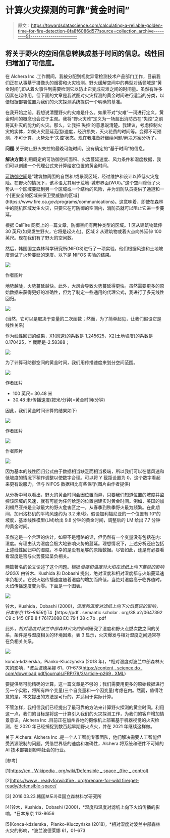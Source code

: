 # 计算火灾探测的可靠“黄金时间”

> 原文：<https://towardsdatascience.com/calculating-a-reliable-golden-time-for-fire-detection-8fa8f6086d57?source=collection_archive---------51----------------------->

## 将关于野火的空间信息转换成基于时间的信息。线性回归增加了可信度。

在 Alchera Inc .工作期间，我被分配到视觉异常检测技术产品部门工作，目前我们正在从事基于摄像头的烟雾和火灾检测。野火缓解空间中的典型对话领域是“黄金时间”,即从着火事件到需要检测它以防止它变成灾难之间的时间量。虽然有许多因素在起作用，但下面的文章是我试图对火灾探测的黄金时间进行适当的分类，以便根据部署位置为我们的火灾探测系统提供一个明确的基准。

在我开始之前，我想说清楚野火的灾难是什么。如果不对“灾难”一词进行定义，黄金时间的概念也会过于主观。我将“野火灾难”定义为一场超出消防员在“失控”之前将其扑灭的能力的火灾。那么，让我把‘失控’的意思说清楚。我建议，考虑控制火灾的实体，如果火灾蔓延范围/速度，经济损失，灭火花费的时间等。变得不可预测，不可计算，火势处于‘失控’状态。现在我准备好继续问题/解决方案分析了。

**问题**:关于防止野火失控的最晚可能时间，没有确定的“基于时间”的信息。

**解决方案**:利用既定的可防御空间面积、火势蔓延速度、风力条件和湿度数据，我们可以创建一个代理公式来计算给定位置的黄金时间。

[可防御空间](https://en.wikipedia.org/wiki/Defensible_space_(fire_control)')是“建筑物周围的自然和/或景观区域，经过维护和设计以降低火灾危险。在野火的情况下，该术语尤其用于荒地-城市界面(WUI)。”这个空间降低了火势从一个区域蔓延到另一个区域或一个结构的风险，并为消防队员提供了通道和一个[更安全的区域来保卫受威胁的区域](https://www.fire.ca.gov/programs/communications)。这意味着，即使在森林中的随机区域发生火灾，只要它在可防御的空间内，消防员就可以阻止它进一步蔓延。

根据 CalFire 网页上的一篇文章，防御空间有两种类型的区域。1 区从建筑物延伸 30 英尺(如果发生野火，它将是起火点)。区域 2 从建筑物或着火点向外延伸 100 英尺。现在我们有了野火的空间数。

然后，韩国国立森林科学研究所(NIFOS)进行了一项实验。他们根据风速和土地坡度测试了火势蔓延的速度。以下是 NIFOS 实验的结果。

![](img/83bcf14e734ea0ce981a8753f6d482b3.png)

作者图片

地势越陡，火势蔓延越快。此外，大风会导致火势蔓延得更快。虽然需要更多的原始数据来获得更好的准确性，但为了制定一些通用的代理公式，我进行了多元线性回归。

![](img/12ccd42f9e7f49e28e157234f0e1261c.png)

(当然，它可以是取决于变量的二次函数；然而，为了简单起见，让我们假设它是线性关系)

作为线性回归的结果，X1(风速)的系数是 1.245625，X2(土地坡度)的系数是 0.170425，Y 截距是-2.58388；

![](img/05c845fc664fcdea1e3a75cee7bb2fe3.png)

为了计算可防御空间的黄金时间，我们用传播速度来划分空间范围。

![](img/69b09aaf9f5733f5cb511a939eb7601f.png)

作者图片

*   100 英尺= 30.48 米
*   30.48 米/传播速度(按米/分钟)=黄金时间(分钟)

因此，我们黄金时间计算的结果如下:

![](img/3aedf4af1a5240f841bfd4127463b27a.png)

作者图片

![](img/acd74eee6a60369b1707eb521d1530a2.png)

作者图片

![](img/88f355fae0f72d42f33568e1db40bd40.png)

因为基本的线性回归公式由于数据相当缺乏而相当极端，所以我们可以在低风速和低坡度的情况下稍作调整以使数字合理。可以将 Y 截距设置为 0，这个数字看起来更有说服力，但与 NIFOS 数据相比有些保守(图片由作者提供)

从分析中可以看出，野火的黄金时间会因位置而异，只要我们知道位置的坡度并监控该区域的风速，就有可能为任何给定的位置创建实时黄金时间。例如，美国的加利福尼亚州是全球最大的野火危害区之一，从春季到秋季野火最为频繁。在此期间，加州洛杉矶的平均风速约为 3.2 米/秒。假设加利福尼亚的一个位置有 10°的坡度，基本线性模型(LM)给出 9.8 分钟的黄金时间，调整后的 LM 给出 7.7 分钟的黄金时间。

虽然这是一个合理的估计，如果不是粗略的话，但仍然有一个变量没有包括在内:湿度。有理由认为湿度会极大地影响火势的蔓延。理想情况下，上述分析还应包括上述线性回归中的湿度。不幸的是没有足够的原始数据。尽管如此，还是有必要看看湿度是否与火势蔓延呈负相关。

两篇著名的论文论述了这个问题。根据*湿度和温度对火焰在滤纸上向下蔓延的影响(2000)* 由铃木、Kushida 和 Dobashi 提出，绝对湿度和相对湿度都与火焰蔓延速率负相关。它说火焰传播速度随着湿度的增加而降低，当绝对湿度高于临界值时，火焰传播速度变为零。下面是一个图表。

![](img/a335f60d774e7f111d595d9db3641d5f.png)

铃木，Kushida，Dobashi (2000)，*湿度和温度对滤纸上向下火焰蔓延的影响，日本东京 113–8656(*)T4【https://pdf . semantic scholar . org/38 a2/0647392 C9 c 145 CFB 8 f 76173088 EC 79 f 38 c 7b . pdf

此外，*相对湿度对波兰中部森林火灾的影响*研究了湿度和野火点燃次数之间的关系，条件是与湿度相关的环境因素。表 3 显示，火灾爆发与相对湿度之间通常存在负相关关系。

![](img/8e584c302f8550341fcd28504a814a09.png)

konca-kdzierska，Pianko-Kluczyńska (2018 年)，*相对湿度对波兰中部森林火灾的影响，*波兰波德莱娜 61，01–673([https://content . science do . com/download pdf/journals/FRP/79/3/article-p269 . XML](https://content.sciendo.com/downloadpdf/journals/frp/79/3/article-p269.xml))

要提供尽可能精确的计算，这一篇文章是不够的；我们需要用更多的原始数据进行另一个实验，将所有四个变量(三个自变量和一个因变量)考虑在内。然而，值得注意的是，本文提出的方法是可行的，并适用于实际计算。

不管怎样，我相信我们已经提出了最可靠的方法来计算野火探测的黄金时间。利用这一点，我们的目标是将这一计算引入我们的火灾探测工作，为我们的客户增加情景意识。Alchera Inc .目前正在加州各地的摄像机上部署基于机器视觉的火灾检测，在 2020 年已经捕捉到数百起早期野火点火，并在 2021 年继续这样做。

关于 Alchera: Alchera Inc .是一个人工智能专家团队，他们解决需要人工智能但受资源限制的问题。凭借世界级的速度和准确性，Alchera 将系统和硬件不可知的 AI 技术部署到影响社会的行业。

[参考]

[1][https://en . Wikipedia . org/wiki/Defensible _ space _(fire _ control)](https://en.wikipedia.org/wiki/Defensible_space_(fire_control))

[2][https://www . readyforwildfire . org/prepare-for-wild fire/get-ready/defensible-space/](https://www.readyforwildfire.org/prepare-for-wildfire/get-ready/defensible-space/)

[3] 2016.03.23.韩国보도자료国立森林科学研究所

[4]铃木，Kushida，Dobashi (2000)，*湿度和温度对滤纸上向下火焰传播的影响，*日本东京 113-8656

[5]Konca-kdzierska，Pianko-Kluczyńska (2018)，*相对湿度对波兰中部森林火灾的影响，*波兰波德莱娜 61，01–673